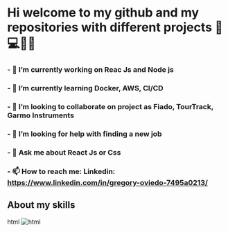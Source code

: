 # Hi welcome to my github and my repositories with different projects 👋 💻🧑‍💻

### - 🔭 I’m currently working on Reac Js and Node js
### - 🌱 I’m currently learning Docker, AWS, CI/CD
### - 👯 I’m looking to collaborate on project as Fiado, TourTrack, Garmo Instruments
### - 🤔 I’m looking for help with finding a new job
### - 💬 Ask me about React Js or Css
### - 📫 How to reach me: Linkedin: https://www.linkedin.com/in/gregory-oviedo-7495a0213/

## About my skills
html ![html](https://user-images.githubusercontent.com/78232496/188332617-d5bf3595-2bd3-49e4-aa95-7b73a60d6f49.png)

<!--
**gregoryoviedo/gregoryoviedo** is a ✨ _special_ ✨ repository because its `README.md` (this file) appears on your GitHub profile.

Here are some ideas to get you started:

- 😄 Pronouns: ...
- ⚡ Fun fact: ...
-->

